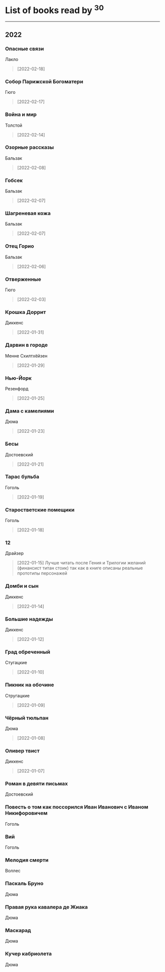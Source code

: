 # List of books read by [](https://plus.google.com/u/0/118248226132797004598/)<sup>30</sup>
---

## 2022

### Опасные связи
Лакло
> [2022-02-18] 


### Собор Парижской Богоматери
Гюго
> [2022-02-17] 


### Война и мир
Толстой
> [2022-02-14] 


### Озорные рассказы
Бальзак
> [2022-02-08] 


### Гобсек
Бальзак
> [2022-02-07] 


### Шагреневая кожа
Бальзак
> [2022-02-07] 


### Отец Горио
Бальзак
> [2022-02-06] 


### Отверженные
Гюго
> [2022-02-03] 


### Крошка Доррит
Диккенс
> [2022-01-31] 


### Дарвин в городе
Менне Схилтхёйзен
> [2022-01-29] 


### Нью-Йорк
Резенфорд
> [2022-01-25] 


### Дама с камелиями
Дюма
> [2022-01-23] 


### Бесы
Достоевский
> [2022-01-21] 


### Тарас бульба
Гоголь
> [2022-01-19] 


### Старостветские помещики
Гоголь
> [2022-01-18] 


### 12
Драйзер
> [2022-01-15] Лучше читать после Гения и Трилогии желаний (финансист титан стоик) так как в книге описаны реальные прототипы персонажей


### Домби и сын
Диккенс
> [2022-01-14] 


### Большие надежды
Диккенс
> [2022-01-12] 


### Град обреченный
Стугацкие
> [2022-01-10] 


### Пикник на обочине
Стругацкие
> [2022-01-09] 


### Чёрный тюльпан
Дюма
> [2022-01-08] 


### Оливер твист
Диккенс
> [2022-01-07] 


### Роман в девяти письмах
Достоевский


### Повесть о том как поссорился Иван Иванович с Иваном Никифоровичем
Гоголь


### Вий
Гоголь


### Мелодия смерти
Воллес


### Паскаль Бруно
Дюма


### Правая рука кавалера де Жиака
Дюма


### Маскарад
Дюма


### Кучер кабриолета
Дюма



